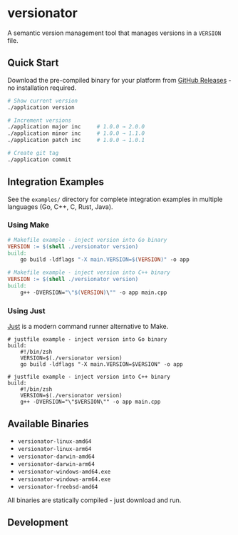 # versionator

A semantic version management tool that manages versions in a `VERSION` file.

## Quick Start

Download the pre-compiled binary for your platform from [GitHub Releases](https://github.com/your-username/versionator/releases) - no installation required.

```bash
# Show current version
./application version

# Increment versions
./application major inc     # 1.0.0 → 2.0.0
./application minor inc     # 1.0.0 → 1.1.0  
./application patch inc     # 1.0.0 → 1.0.1

# Create git tag
./application commit
```

## Integration Examples

See the `examples/` directory for complete integration examples in multiple languages (Go, C++, C, Rust, Java).

### Using Make

```makefile
# Makefile example - inject version into Go binary
VERSION := $(shell ./versionator version)
build:
	go build -ldflags "-X main.VERSION=$(VERSION)" -o app
```

```makefile
# Makefile example - inject version into C++ binary  
VERSION := $(shell ./versionator version)
build:
	g++ -DVERSION="\"$(VERSION)\"" -o app main.cpp
```

### Using Just

[Just](https://github.com/casey/just) is a modern command runner alternative to Make.

```just
# justfile example - inject version into Go binary
build:
    #!/bin/zsh
    VERSION=$(./versionator version)
    go build -ldflags "-X main.VERSION=$VERSION" -o app
```

```just
# justfile example - inject version into C++ binary
build:
    #!/bin/zsh
    VERSION=$(./versionator version)
    g++ -DVERSION="\"$VERSION\"" -o app main.cpp
```

## Available Binaries

- `versionator-linux-amd64`
- `versionator-linux-arm64` 
- `versionator-darwin-amd64`
- `versionator-darwin-arm64`
- `versionator-windows-amd64.exe`
- `versionator-windows-arm64.exe`
- `versionator-freebsd-amd64`

All binaries are statically compiled - just download and run.

## Development

